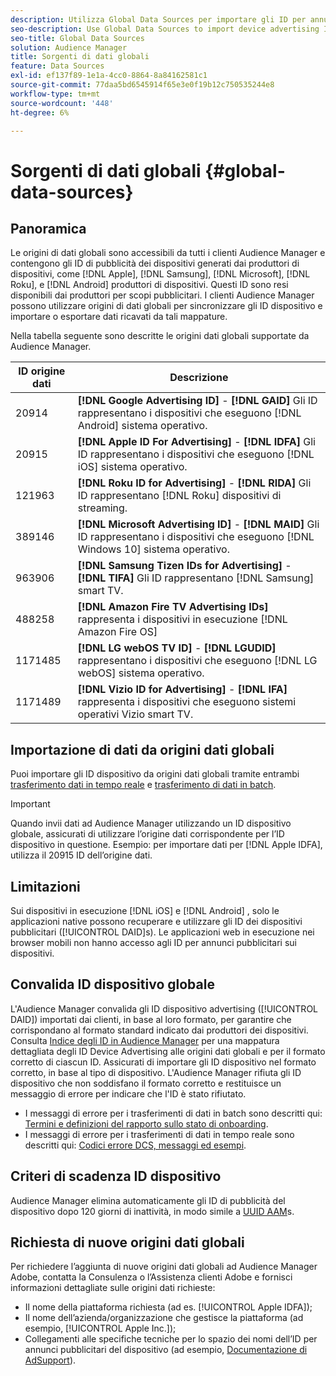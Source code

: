 ```yaml
---
description: Utilizza Global Data Sources per importare gli ID per annunci pubblicitari sui dispositivi.
seo-description: Use Global Data Sources to import device advertising IDs.
seo-title: Global Data Sources
solution: Audience Manager
title: Sorgenti di dati globali
feature: Data Sources
exl-id: ef137f89-1e1a-4cc0-8864-8a84162581c1
source-git-commit: 77daa5bd6545914f65e3e0f19b12c750535244e8
workflow-type: tm+mt
source-wordcount: '448'
ht-degree: 6%

---
```


# Sorgenti di dati globali {#global-data-sources}

## Panoramica

Le origini di dati globali sono accessibili da tutti i clienti Audience Manager e contengono gli ID di pubblicità dei dispositivi generati dai produttori di dispositivi, come [!DNL Apple], [!DNL Samsung], [!DNL Microsoft], [!DNL Roku], e [!DNL Android] produttori di dispositivi. Questi ID sono resi disponibili dai produttori per scopi pubblicitari. I clienti Audience Manager possono utilizzare origini di dati globali per sincronizzare gli ID dispositivo e importare o esportare dati ricavati da tali mappature.

Nella tabella seguente sono descritte le origini dati globali supportate da Audience Manager.

| ID origine dati | Descrizione |
|---|---|
| 20914 | **[!DNL Google Advertising ID]** - **[!DNL GAID]** Gli ID rappresentano i dispositivi che eseguono [!DNL Android] sistema operativo. |
| 20915 | **[!DNL Apple ID For Advertising]** - **[!DNL IDFA]** Gli ID rappresentano i dispositivi che eseguono [!DNL iOS] sistema operativo. |
| 121963 | **[!DNL Roku ID for Advertising]** - **[!DNL RIDA]** Gli ID rappresentano [!DNL Roku] dispositivi di streaming. |
| 389146 | **[!DNL Microsoft Advertising ID]** - **[!DNL MAID]** Gli ID rappresentano i dispositivi che eseguono [!DNL Windows 10] sistema operativo. |
| 963906 | **[!DNL Samsung Tizen IDs for Advertising]** - **[!DNL TIFA]** Gli ID rappresentano [!DNL Samsung] smart TV. |
| 488258 | **[!DNL Amazon Fire TV Advertising IDs]** rappresenta i dispositivi in esecuzione [!DNL Amazon Fire OS] |
| 1171485 | **[!DNL LG webOS TV ID]** - **[!DNL LGUDID]** rappresentano i dispositivi che eseguono [!DNL LG webOS] sistema operativo. |
| 1171489 | **[!DNL Vizio ID for Advertising]** - **[!DNL IFA]** rappresenta i dispositivi che eseguono sistemi operativi Vizio smart TV. |

## Importazione di dati da origini dati globali

Puoi importare gli ID dispositivo da origini dati globali tramite entrambi [trasferimento dati in tempo reale](../integration/sending-audience-data/real-time-data-integration/real-time-data-transfer.md) e [trasferimento di dati in batch](../integration/sending-audience-data/batch-data-transfer-explained/batch-data-transfer-explained.md).

>[!IMPORTANT]
>
>Quando invii dati ad Audience Manager utilizzando un ID dispositivo globale, assicurati di utilizzare l’origine dati corrispondente per l’ID dispositivo in questione. Esempio: per importare dati per [!DNL Apple IDFA], utilizza il 20915 ID dell’origine dati.

## Limitazioni

Sui dispositivi in esecuzione [!DNL iOS] e [!DNL Android] , solo le applicazioni native possono recuperare e utilizzare gli ID dei dispositivi pubblicitari ([!UICONTROL DAID]s). Le applicazioni web in esecuzione nei browser mobili non hanno accesso agli ID per annunci pubblicitari sui dispositivi.

## Convalida ID dispositivo globale

L&#39;Audience Manager convalida gli ID dispositivo advertising ([!UICONTROL DAID]) importati dai clienti, in base al loro formato, per garantire che corrispondano al formato standard indicato dai produttori dei dispositivi. Consulta [Indice degli ID in Audience Manager](../reference/ids-in-aam.md) per una mappatura dettagliata degli ID Device Advertising alle origini dati globali e per il formato corretto di ciascun ID. Assicurati di importare gli ID dispositivo nel formato corretto, in base al tipo di dispositivo. L&#39;Audience Manager rifiuta gli ID dispositivo che non soddisfano il formato corretto e restituisce un messaggio di errore per indicare che l&#39;ID è stato rifiutato.

* I messaggi di errore per i trasferimenti di dati in batch sono descritti qui: [Termini e definizioni del rapporto sullo stato di onboarding](../reporting/onboarding-status-report.md#report-terms-conditions).
* I messaggi di errore per i trasferimenti di dati in tempo reale sono descritti qui: [Codici errore DCS, messaggi ed esempi](../api/dcs-intro/dcs-api-reference/dcs-error-codes.md).

## Criteri di scadenza ID dispositivo

Audience Manager elimina automaticamente gli ID di pubblicità del dispositivo dopo 120 giorni di inattività, in modo simile a [UUID AAM](../faq/faq-privacy.md)s.

## Richiesta di nuove origini dati globali

Per richiedere l’aggiunta di nuove origini dati globali ad Audience Manager Adobe, contatta la Consulenza o l’Assistenza clienti Adobe e fornisci informazioni dettagliate sulle origini dati richieste:

* Il nome della piattaforma richiesta (ad es. [!UICONTROL Apple IDFA]);
* Il nome dell’azienda/organizzazione che gestisce la piattaforma (ad esempio, [!UICONTROL Apple Inc.]);
* Collegamenti alle specifiche tecniche per lo spazio dei nomi dell’ID per annunci pubblicitari del dispositivo (ad esempio, [Documentazione di AdSupport](https://developer.apple.com/documentation/adsupport)).
